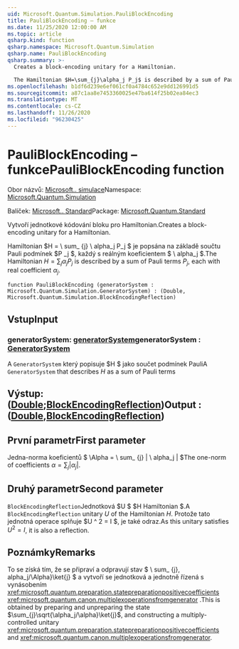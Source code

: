 ```yaml
---
uid: Microsoft.Quantum.Simulation.PauliBlockEncoding
title: PauliBlockEncoding – funkce
ms.date: 11/25/2020 12:00:00 AM
ms.topic: article
qsharp.kind: function
qsharp.namespace: Microsoft.Quantum.Simulation
qsharp.name: PauliBlockEncoding
qsharp.summary: >-
  Creates a block-encoding unitary for a Hamiltonian.

  The Hamiltonian $H=\sum_{j}\alpha_j P_j$ is described by a sum of Pauli terms $P_j$, each with real coefficient $\alpha_j$.
ms.openlocfilehash: b1df6d239e6ef061cf0a4784c652e9dd126991d5
ms.sourcegitcommit: a87c1aa8e7453360025e47ba614f25b02ea84ec3
ms.translationtype: MT
ms.contentlocale: cs-CZ
ms.lasthandoff: 11/26/2020
ms.locfileid: "96230425"
---
```

# <a name="pauliblockencoding-function"></a><span data-ttu-id="4ffcd-102">PauliBlockEncoding – funkce</span><span class="sxs-lookup"><span data-stu-id="4ffcd-102">PauliBlockEncoding function</span></span>

<span data-ttu-id="4ffcd-103">Obor názvů: [Microsoft.. simulace](xref:Microsoft.Quantum.Simulation)</span><span class="sxs-lookup"><span data-stu-id="4ffcd-103">Namespace: [Microsoft.Quantum.Simulation](xref:Microsoft.Quantum.Simulation)</span></span>

<span data-ttu-id="4ffcd-104">Balíček: [Microsoft.. Standard](https://nuget.org/packages/Microsoft.Quantum.Standard)</span><span class="sxs-lookup"><span data-stu-id="4ffcd-104">Package: [Microsoft.Quantum.Standard](https://nuget.org/packages/Microsoft.Quantum.Standard)</span></span>


<span data-ttu-id="4ffcd-105">Vytvoří jednotkové kódování bloku pro Hamiltonian.</span><span class="sxs-lookup"><span data-stu-id="4ffcd-105">Creates a block-encoding unitary for a Hamiltonian.</span></span>

<span data-ttu-id="4ffcd-106">Hamiltonian $H = \ sum_ {j} \ alpha_j P_j $ je popsána na základě součtu Pauli podmínek $P _j $, každý s reálným koeficientem $ \ alpha_j $.</span><span class="sxs-lookup"><span data-stu-id="4ffcd-106">The Hamiltonian $H=\sum_{j}\alpha_j P_j$ is described by a sum of Pauli terms $P_j$, each with real coefficient $\alpha_j$.</span></span>

```qsharp
function PauliBlockEncoding (generatorSystem : Microsoft.Quantum.Simulation.GeneratorSystem) : (Double, Microsoft.Quantum.Simulation.BlockEncodingReflection)
```


## <a name="input"></a><span data-ttu-id="4ffcd-107">Vstup</span><span class="sxs-lookup"><span data-stu-id="4ffcd-107">Input</span></span>

### <a name="generatorsystem--generatorsystem"></a><span data-ttu-id="4ffcd-108">generatorSystem: [generatorSystem](xref:Microsoft.Quantum.Simulation.GeneratorSystem)</span><span class="sxs-lookup"><span data-stu-id="4ffcd-108">generatorSystem : [GeneratorSystem](xref:Microsoft.Quantum.Simulation.GeneratorSystem)</span></span>

<span data-ttu-id="4ffcd-109">A `GeneratorSystem` který popisuje $H $ jako součet podmínek Pauli</span><span class="sxs-lookup"><span data-stu-id="4ffcd-109">A `GeneratorSystem` that describes $H$ as a sum of Pauli terms</span></span>



## <a name="output--doubleblockencodingreflection"></a><span data-ttu-id="4ffcd-110">Výstup: ([Double](xref:microsoft.quantum.lang-ref.double);[BlockEncodingReflection](xref:Microsoft.Quantum.Simulation.BlockEncodingReflection))</span><span class="sxs-lookup"><span data-stu-id="4ffcd-110">Output : ([Double](xref:microsoft.quantum.lang-ref.double),[BlockEncodingReflection](xref:Microsoft.Quantum.Simulation.BlockEncodingReflection))</span></span>

## <a name="first-parameter"></a><span data-ttu-id="4ffcd-111">První parametr</span><span class="sxs-lookup"><span data-stu-id="4ffcd-111">First parameter</span></span>

<span data-ttu-id="4ffcd-112">Jedna-norma koeficientů $ \Alpha = \ sum_ {j} | \ alpha_j | $</span><span class="sxs-lookup"><span data-stu-id="4ffcd-112">The one-norm of coefficients $\alpha=\sum_{j}|\alpha_j|$.</span></span>

## <a name="second-parameter"></a><span data-ttu-id="4ffcd-113">Druhý parametr</span><span class="sxs-lookup"><span data-stu-id="4ffcd-113">Second parameter</span></span>

<span data-ttu-id="4ffcd-114">`BlockEncodingReflection`Jednotková $U $ $H Hamiltonian $.</span><span class="sxs-lookup"><span data-stu-id="4ffcd-114">A `BlockEncodingReflection` unitary $U$ of the Hamiltonian $H$.</span></span> <span data-ttu-id="4ffcd-115">Protože tato jednotná operace splňuje $U ^ 2 = I $, je také odraz.</span><span class="sxs-lookup"><span data-stu-id="4ffcd-115">As this unitary satisfies $U^2 = I$, it is also a reflection.</span></span>

## <a name="remarks"></a><span data-ttu-id="4ffcd-116">Poznámky</span><span class="sxs-lookup"><span data-stu-id="4ffcd-116">Remarks</span></span>

<span data-ttu-id="4ffcd-117">To se získá tím, že se připraví a odpravují stav $ \ sum_ {j}, alpha_j/\Alpha}\ket{j} $ a vytvoří se jednotková a jednotně řízená s vynásobením <xref:microsoft.quantum.preparation.statepreparationpositivecoefficients> <xref:microsoft.quantum.canon.multiplexoperationsfromgenerator> .</span><span class="sxs-lookup"><span data-stu-id="4ffcd-117">This is obtained by preparing and unpreparing the state $\sum_{j}\sqrt{\alpha_j/\alpha}\ket{j}$, and constructing a multiply-controlled unitary <xref:microsoft.quantum.preparation.statepreparationpositivecoefficients> and <xref:microsoft.quantum.canon.multiplexoperationsfromgenerator>.</span></span>